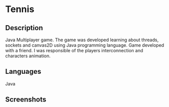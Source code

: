 # Tennis

## Description

Java Multiplayer game. 
The game was developed learning about threads, sockets and canvas2D using Java 
programming language. 
Game developed with a friend. I was responsible of the players interconnection and characters animation.

## Languages

Java

## Screenshots

